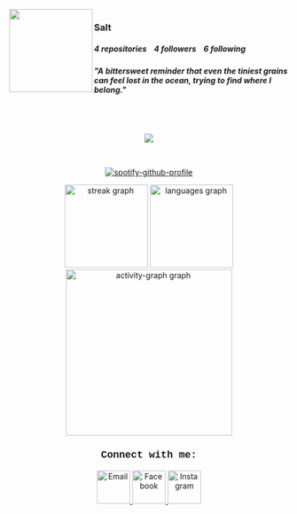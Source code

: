 <img align="left" height="150" src="https://avatars.githubusercontent.com/u/173249371?v=4" />

<h3 align="left">Salt</h3>

<h5 align="left"><b>4</b> repositories&nbsp;&nbsp;&nbsp;&nbsp;<b>4</b> followers&nbsp;&nbsp;&nbsp;&nbsp;<b>6</b> following</h5>
<h5 align="left">"A bittersweet reminder that even the tiniest grains can feel lost in the ocean, trying to find where I belong."</h5>

<br clear="both">
<br clear="both">

<p align="center">
  <a href="https://skillicons.dev">
    <img src="https://skillicons.dev/icons?i=python,cs,php,laravel,html,css,javascript,mysql" />
  </a>
</p>

<br clear="both">

<div align="center">

[![spotify-github-profile](https://spotify-github-profile.kittinanx.com/api/view?uid=31nfay3nvdzlze57eom4z5ikmtcm&cover_image=true&theme=default&show_offline=false&background_color=121212&interchange=false)](https://spotify-github-profile.kittinanx.com/api/view?uid=31nfay3nvdzlze57eom4z5ikmtcm&redirect=true)

</div>

<div align="center">
  <img src="https://streak-stats.demolab.com?user=ravendelarama&locale=en&mode=weekly&theme=tokyonight&hide_border=true&border_radius=5&order=3" height="150" alt="streak graph"  />
  <img src="https://github-readme-stats.vercel.app/api/top-langs?username=pintsizedsalt&locale=en&hide_title=false&layout=compact&card_width=320&langs_count=5&theme=tokyonight&hide_border=true&order=2" height="150" alt="languages graph"  />
  <img src="https://github-readme-activity-graph.vercel.app/graph?username=pintsizedsalt&radius=16&theme=tokyo-night&area=true&order=5&hide_title=false&hide_border=true" height="300" alt="activity-graph graph"  />
</div>

<h3 align="center" style="font-family: 'Courier New', Courier, monospace; font-size: 18px;">Connect with me:</h3>

<p align="center">
  <a href="mailto:samlisingisaac28@gmail.com">
    <img src="https://skillicons.dev/icons?i=gmail" alt="Email" width="60"/> 
  </a>
  <a href="https://www.facebook.com/pintsizedsalts">
    <img src="https://cdn-icons-png.flaticon.com/256/5968/5968764.png" alt="Facebook" width="60"/> 
  </a>
  <a href="https://www.instagram.com/pintsizedschel/">
    <img src="https://skillicons.dev/icons?i=instagram" alt="Instagram" width="60"/> 
  </a>
</p>
